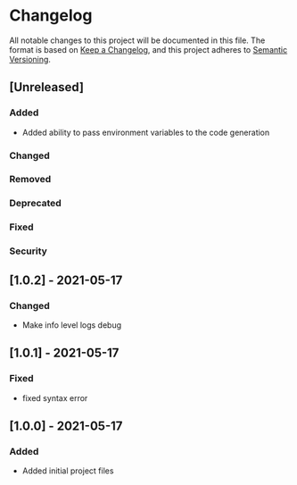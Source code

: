# Changelog

All notable changes to this project will be documented in this file.
The format is based on [Keep a Changelog](https://keepachangelog.com/en/1.0.0/),
and this project adheres to [Semantic Versioning](https://semver.org/spec/v2.0.0.html).


## [Unreleased]

### Added
- Added ability to pass environment variables to the code generation

### Changed

### Removed

### Deprecated

### Fixed

### Security


## [1.0.2] - 2021-05-17

### Changed
- Make info level logs debug


## [1.0.1] - 2021-05-17

### Fixed
- fixed syntax error


## [1.0.0] - 2021-05-17

### Added
- Added initial project files
